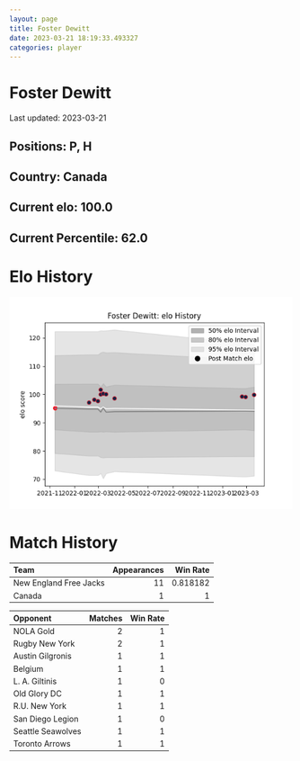```yaml
---  
layout: page  
title: Foster Dewitt  
date: 2023-03-21 18:19:33.493327  
categories: player  
---
```

# Foster Dewitt


Last updated: 2023-03-21
## Positions: P, H

## Country: Canada

## Current elo: 100.0

## Current Percentile: 62.0

# Elo History


![elo history](history_FosterDewitt.png)
# Match History


| Team                   |   Appearances |   Win Rate |
|:-----------------------|--------------:|-----------:|
| New England Free Jacks |            11 |   0.818182 |
| Canada                 |             1 |   1        |

| Opponent          |   Matches |   Win Rate |
|:------------------|----------:|-----------:|
| NOLA Gold         |         2 |          1 |
| Rugby New York    |         2 |          1 |
| Austin Gilgronis  |         1 |          1 |
| Belgium           |         1 |          1 |
| L. A. Giltinis    |         1 |          0 |
| Old Glory DC      |         1 |          1 |
| R.U. New York     |         1 |          1 |
| San Diego Legion  |         1 |          0 |
| Seattle Seawolves |         1 |          1 |
| Toronto Arrows    |         1 |          1 |